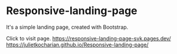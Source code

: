 # Responsive-landing-page
It's a simple landing page, created with Bootstrap.

Click to visit page. https://responsive-landing-page-svk.pages.dev/
https://julietkocharian.github.io/Responsive-landing-page/
